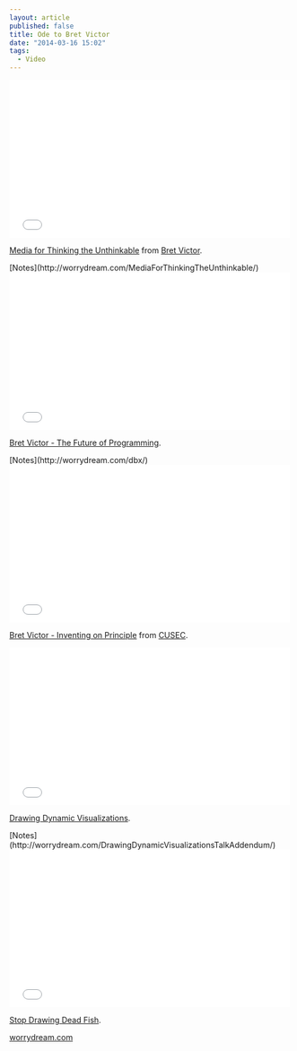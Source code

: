 ```yaml
---
layout: article
published: false
title: Ode to Bret Victor
date: "2014-03-16 15:02"
tags: 
  - Video
---
```


<iframe src="//player.vimeo.com/video/67076984?portrait=0" width="500" height="281" frameborder="0" webkitallowfullscreen mozallowfullscreen allowfullscreen></iframe> <p><a href="http://vimeo.com/67076984">Media for Thinking the Unthinkable</a> from <a href="http://vimeo.com/worrydream">Bret Victor</a>.</p>  [Notes](http://worrydream.com/MediaForThinkingTheUnthinkable/)

<iframe src="//player.vimeo.com/video/71278954?title=0&amp;byline=0&amp;portrait=0" width="500" height="281" frameborder="0" webkitallowfullscreen mozallowfullscreen allowfullscreen></iframe> <p><a href="http://vimeo.com/71278954">Bret Victor - The Future of Programming</a>.</p> [Notes](http://worrydream.com/dbx/)

<iframe src="//player.vimeo.com/video/36579366?byline=0" width="500" height="281" frameborder="0" webkitallowfullscreen mozallowfullscreen allowfullscreen></iframe> <p><a href="http://vimeo.com/36579366">Bret Victor - Inventing on Principle</a> from <a href="http://vimeo.com/cusec">CUSEC</a>.</p>

<iframe src="//player.vimeo.com/video/66085662" width="500" height="281" frameborder="0" webkitallowfullscreen mozallowfullscreen allowfullscreen></iframe> <p><a href="http://vimeo.com/66085662">Drawing Dynamic Visualizations</a>.</p> [Notes](http://worrydream.com/DrawingDynamicVisualizationsTalkAddendum/)

<iframe src="//player.vimeo.com/video/64895205" width="500" height="281" frameborder="0" webkitallowfullscreen mozallowfullscreen allowfullscreen></iframe> <p><a href="http://vimeo.com/64895205">Stop Drawing Dead Fish</a>.</p>

[worrydream.com](http://worrydream.com)

